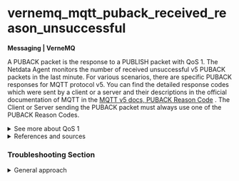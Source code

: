 # vernemq_mqtt_puback_received_reason_unsuccessful

**Messaging | VerneMQ**

A PUBACK packet is the response to a PUBLISH packet with QoS 1. The Netdata Agent monitors the
number of received unsuccessful v5 PUBACK packets in the last minute. For various scenarios, there
are specific PUBACK responses for MQTT protocol v5. You can find the detailed response codes which
were sent by a client or a server and their descriptions in the official documentation of MQTT in
the [MQTT v5 docs, PUBACK Reason Code](https://docs.oasis-open.org/mqtt/mqtt/v5.0/os/mqtt-v5.0-os.html#_Toc3901124)
. The Client or Server sending the PUBACK packet must always use one of the PUBACK Reason Codes.



<details>
<summary>See more about QoS 1 </summary>

The Quality of Service (QoS) level is an agreement between the sender of a message and the receiver
of a message that defines the guarantee of delivery for a specific message. In QoS 1, a client will
receive a confirmation message from the broker upon receipt. If the expected confirmation is not
received within a certain time frame, the client has to retry the message. A message received by a
client must be acknowledged on time as well, otherwise the broker will re-deliver the
message. <sup>[1](https://vernemq.com/intro/mqtt-primer/quality_of_service.html) </sup>

</details>

<details>
<summary>References and sources</summary>

1. [Quality of service explained, VerneMQ docs](https://vernemq.com/intro/mqtt-primer/quality_of_service.html)
2. [MQTT v5 docs, PUBACK description](https://docs.oasis-open.org/mqtt/mqtt/v5.0/os/mqtt-v5.0-os.html#_Toc3901100)

</details>

### Troubleshooting Section

<details>
<summary>General approach</summary>

Open the alerts Dashboard and locate the chart of this alert (`mqtt_puback_received_reason`).
Identify which PUBACK packets (by reason) triggered this alert. Inspect the reason why a client sent
those responses by consulting the subsection _PUBACK Reason
Code  <sup>[1](https://docs.oasis-open.org/mqtt/mqtt/v5.0/os/mqtt-v5.0-os.html#_Toc3901124)_ </sup> 
mentioned above.

</details>

